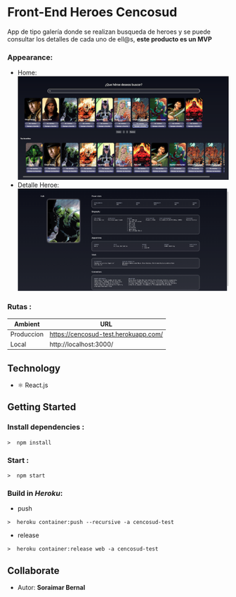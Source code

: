 # Front-End Heroes Cencosud

App de tipo galería donde se realizan busqueda de heroes y se puede consultar los detalles de cada uno de ell@s, **este producto es un MVP**

### Appearance:
* Home:
![plot](img/Home.png) 
* Detalle Heroe:
![plot](img/DetailHeroe.png) 


### Rutas  :

| Ambient       |           URL                      |
| ------------- | -----------------------------------|
|Produccion     |https://cencosud-test.herokuapp.com/|
|Local          |http://localhost:3000/              |

Technology
---
* ⚛️ React.js 

Getting Started
---
### Install dependencies :
```
>  npm install
````

### Start :
```
>  npm start
````

### Build in *Heroku*:
* push
````
>  heroku container:push --recursive -a cencosud-test
````
* release
````
>  heroku container:release web -a cencosud-test
````

Collaborate 
---
- Autor: **Soraimar Bernal** 